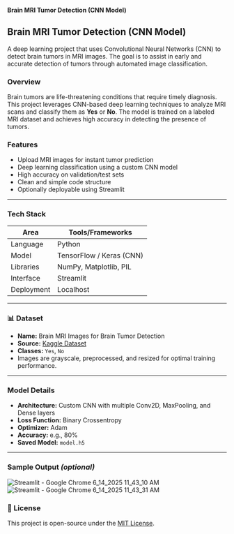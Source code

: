 **Brain MRI Tumor Detection (CNN Model)**

## Brain MRI Tumor Detection (CNN Model)

A deep learning project that uses Convolutional Neural Networks (CNN) to detect brain tumors in MRI images. The goal is to assist in early and accurate detection of tumors through automated image classification.


### Overview

Brain tumors are life-threatening conditions that require timely diagnosis. This project leverages CNN-based deep learning techniques to analyze MRI scans and classify them as **Yes** or **No**. The model
is trained on a labeled MRI dataset and achieves high accuracy in detecting the presence of tumors.

### Features

* Upload MRI images for instant tumor prediction
* Deep learning classification using a custom CNN model
* High accuracy on validation/test sets
* Clean and simple code structure
* Optionally deployable using Streamlit

---

### Tech Stack

| Area       | Tools/Frameworks             |
| ---------- | ---------------------------- |
| Language   | Python                       |
| Model      | TensorFlow / Keras (CNN)     |
| Libraries  | NumPy, Matplotlib, PIL       |
| Interface  | Streamlit                    |
| Deployment | Localhost                    |

---

### 📊 Dataset

* **Name:** Brain MRI Images for Brain Tumor Detection
* **Source:** [Kaggle Dataset](https://www.kaggle.com/datasets/navoneel/brain-mri-images-for-brain-tumor-detection)
* **Classes:** `Yes`, `No`
* Images are grayscale, preprocessed, and resized for optimal training performance.

---

### Model Details

* **Architecture:** Custom CNN with multiple Conv2D, MaxPooling, and Dense layers
* **Loss Function:** Binary Crossentropy
* **Optimizer:** Adam
* **Accuracy:** e.g., 80% 
* **Saved Model:** `model.h5`

---


### Sample Output *(optional)*

![Streamlit - Google Chrome 6_14_2025 11_43_10 AM](https://github.com/user-attachments/assets/c771b039-fc8a-4679-9e28-026e71bffc80)
![Streamlit - Google Chrome 6_14_2025 11_43_31 AM](https://github.com/user-attachments/assets/6961a771-f9f8-4452-94b2-dc86b04dff43)



### 📜 License

This project is open-source under the [MIT License](LICENSE).

